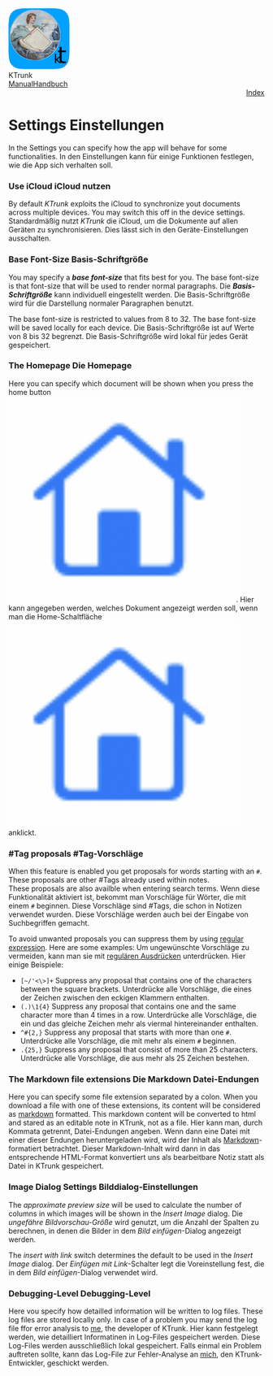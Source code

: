 <div class="logoRow">
  <div class="logoColumn logoColumnLeft">
    <img src="./../logo120.png">
  </div>
  <div class="logoColumn logoColumnRight">
    <div class="vCentered">
      <div class="logoTitle">KTrunk</div>
      <div class="logoTitle"><a href="./../Manual.html"><span class="en">Manual</span><span class="de">Handbuch</span></a></div>
      <div class="logoDescription" style="text-align: right;"><a href="Index.html">Index</a></div>
    </div>
  </div>
</div>
<h1>
  <span class="en">Settings</span>
  <span class="de">Einstellungen</span>
</h1>
<p>
  <span class="en">In the Settings you can specify how the app will behave for some functionalities.</span>
  <span class="de">In den Einstellungen kann für einige Funktionen festlegen, wie die App sich verhalten soll.</span>
</p>
<h3>
  <span class="en">Use iCloud</span>
  <span class="de">iCloud nutzen</span>
</h3>
<p>
  <span class="en">By default <em>KTrunk</em> exploits the iCloud to synchronize yout documents across multiple devices. You may switch this off in the device settings.</span>
  <span class="de">Standardmäßig nutzt <em>KTrunk</em> die iCloud, um die Dokumente auf allen Geräten zu synchronisieren. Dies lässt sich in den Geräte-Einstellungen ausschalten.</span>
</p>
<h3>
  <span class="en">Base Font-Size</span>
  <span class="de">Basis-Schriftgröße</span>
</h3>
<p>
  <span class="en">You may specify a <strong><em>base font-size</em></strong> that fits best for you. The base font-size is that font-size that will be used to render normal paragraphs.</span>
  <span class="de">Die <strong><em>Basis-Schriftgröße</em></strong> kann individuell eingestellt werden. Die Basis-Schriftgröße wird für die Darstellung normaler Paragraphen benutzt.</span>
</p>
<p>
  <span class="en">The base font-size is restricted to values from 8 to 32. The base font-size will be saved locally for each device.</span>
  <span class="de">Die Basis-Schriftgröße ist auf Werte von 8 bis 32 begrenzt. Die Basis-Schriftgröße wird lokal für jedes Gerät gespeichert.</span>
</p>
<h3>
  <span class="en">The Homepage</span>
  <span class="de">Die Homepage</span>
</h3>
<p>
  <span class="en">Here you can specify which document will be shown when you press the home button <img src="buttons/navHome.jpg" class="appButton">.</span>
  <span class="de">Hier kann angegeben werden, welches Dokument angezeigt werden soll, wenn man die Home-Schaltfläche <img src="buttons/navHome.jpg" class="appButton"> anklickt.</span>
</p>
<h3>
  <span class="en">#Tag proposals</span>
  <span class="de">#Tag-Vorschläge</span>
</h3>
<p>
  <span class="en">When this feature is enabled you get proposals for words starting with an <code>#</code>. These proposals are other #Tags already used within notes.<br>These proposals are also availble when entering search terms.</span>
  <span class="de">Wenn diese Funktionalität aktiviert ist, bekommt man Vorschläge für Wörter, die mit einem <code>#</code> beginnen. Diese Vorschläge sind #Tags, die schon in Notizen verwendet wurden. Diese Vorschläge werden auch bei der Eingabe von Suchbegriffen gemacht.</span>
</p>
<p>
  <span class="en">To avoid unwanted proposals you can suppress them by using <a href="https://en.wikipedia.org/wiki/Regular_expression">regular expression</a>. Here are some examples:</span>
  <span class="de">Um ungewünschte Vorschläge zu vermeiden, kann man sie mit <a href="https://de.wikipedia.org/wiki/Regulärer_Ausdruck">regulären Ausdrücken</a> unterdrücken. Hier einige Beispiele:</span>
</p>
<ul>
  <li><code>[~/'<\>]+</code>
    <span class="en">Suppress any proposal that contains one of the characters between the square brackets.</span>
    <span class="de">Unterdrücke alle Vorschläge, die eines der Zeichen zwischen den eckigen Klammern enthalten.</span>
  </li>
  <li><code>(.)\1{4}</code>
    <span class="en">Suppress any proposal that contains one and the same character more than 4 times in a row.</span>
    <span class="de">Unterdrücke alle Vorschläge, die ein und das gleiche Zeichen mehr als viermal hintereinander enthalten.</span>
  </li>
  <li><code>^#{2,}</code>
    <span class="en">Suppress any proposal that starts with more than one <code>#</code>.</span>
      <span class="de">Unterdrücke alle Vorschläge, die mit mehr als einem <code>#</code> beginnen.</span>
  </li>
  <li><code>.{25,}</code>
    <span class="en">Suppress any proposal that consist of more than 25 characters.</span>
    <span class="de">Unterdrücke alle Vorschläge, die aus mehr als 25 Zeichen bestehen.</span>
  </li>
</ul>
<h3>
  <span class="en">The Markdown file extensions</span>
  <span class="de">Die Markdown Datei-Endungen</span>
</h3>
<p>
  <span class="en">Here you can specify some file extension separated by a colon. When you download a file with one of these extensions, its content will be considered as <a href="https://daringfireball.net/projects/markdown/">markdown</a> formatted. This markdown content will be converted to html and stared as an editable note in KTrunk, not as a file.</span>
  <span class="de">Hier kann man, durch Kommata getrennt, Datei-Endungen angeben. Wenn dann eine Datei mit einer dieser Endungen heruntergeladen wird, wird der Inhalt als <a href="https://daringfireball.net/projects/markdown/">Markdown</a>-formatiert betrachtet. Dieser Markdown-Inhalt wird dann in das entsprechende HTML-Format konvertiert uns als bearbeitbare Notiz statt als Datei in KTrunk gespeichert.</span>
</p>
<h3>
  <span class="en">Image Dialog Settings</span>
  <span class="de">Bilddialog-Einstellungen</span>
</h3>
<p>
  <span class="en">The <i>approximate preview size</i> will be used to calculate the number of columns in which images will be shown in the <i>Insert Image</i> dialog.</span>
  <span class="de">Die <i>ungefähre Bildvorschau-Größe</i> wird genutzt, um die Anzahl der Spalten zu berechnen, in denen die Bilder in dem <i>Bild einfügen</i>-Dialog angezeigt werden.</span>
</p>
<p>
  <span class="en">The <i>insert with link</i> switch determines the default to be used in the <i>Insert Image</i> dialog.</span>
  <span class="de">Der <i>Einfügen mit Link</i>-Schalter legt die Voreinstellung fest, die in dem <i>Bild einfügen</i>-Dialog verwendet wird.</span>
</p>
<h3>
  <span class="en">Debugging-Level</span>
  <span class="de">Debugging-Level</span>
</h3>
<p>
  <span class="en">Here vou specify how detailled information will be written to log files. These log files are stored locally only. In case of a problem you may send the log file ffor error analysis to <a href="mailto:Cl.Schuetzdeller@icloud.com">me</a>, the developer of KTrunk.</span>
  <span class="de">Hier kann festgelegt werden, wie detailliert Informatinen in Log-Files gespeichert werden. Diese Log-Files werden ausschließlich lokal gespeichert. Falls einmal ein Problem auftreten sollte, kann das Log-File zur Fehler-Analyse an <a href="mailto:Cl.Schuetzdeller@icloud.com">mich</a>, den KTrunk-Entwickler, geschickt werden.</span>
</p>
